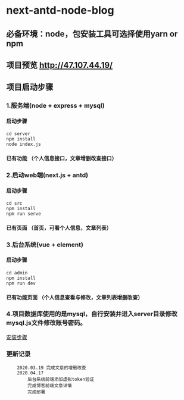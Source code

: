# next-antd-node-blog
## 必备环境：node，包安装工具可选择使用yarn or npm
## 项目预览 http://47.107.44.19/
## 项目启动步骤

### 1.服务端(node + express + mysql)
#### 启动步骤
```
cd server
npm install
node index.js
```
#### 已有功能 （个人信息接口，文章增删改查接口）

### 2.启动web端(next.js + antd)
#### 启动步骤
```
cd src
npm install
npm run serve
```
#### 已有页面 （首页，可看个人信息，文章列表）

### 3.后台系统(vue + element)
#### 启动步骤
```
cd admin
npm install
npm run dev
```
#### 已有功能页面 （个人信息查看与修改，文章列表增删改查）
### 4.项目数据库使用的是mysql，自行安装并进入server目录修改mysql.js文件修改账号密码。
 [安装步骤](https://juejin.im/post/5e60b346518825490b648bad)

### 更新记录
```
    2020.03.19 完成文章的增删改查
    2020.04.17 
        后台系统前端添加虚拟token验证
        完成博客前端文章详情
        完成部署
```

